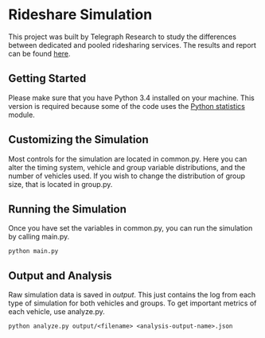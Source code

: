 Rideshare Simulation
===========

This project was built by Telegraph Research to study the differences between dedicated and pooled ridesharing services. The results and report can be found [here](http://www.telegraphresearch.com/ridesharing/).

## Getting Started
Please make sure that you have Python 3.4 installed on your machine. This version is required because some of the code uses the [Python statistics](https://docs.python.org/3/library/statistics.html) module.

## Customizing the Simulation

Most controls for the simulation are located in common.py. Here you can alter the timing system, vehicle and group variable distributions, and the number of vehicles used. If you wish to change the distribution of group size, that is located in group.py.

## Running the Simulation

Once you have set the variables in common.py, you can run the simulation by calling main.py.

```
python main.py
```

## Output and Analysis

Raw simulation data is saved in _output_. This just contains the log from each type of simulation for both vehicles and groups. To get important metrics of each vehicle, use analyze.py.

```
python analyze.py output/<filename> <analysis-output-name>.json
```


